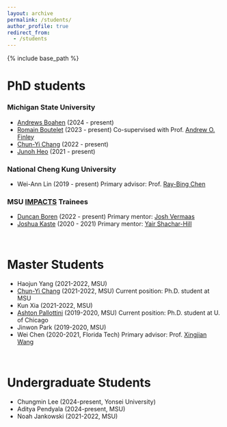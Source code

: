 ```yaml
---
layout: archive
permalink: /students/
author_profile: true
redirect_from:
  - /students
---
```


{% include base_path %}

PhD students
======

### Michigan State University
* [Andrews Boahen](https://directory.natsci.msu.edu/Directory/Profiles/Person/102513) (2024 -  present)
* [Romain Boutelet](https://directory.natsci.msu.edu/Directory/Profiles/Person/102496?org=2&group=188) (2023 -  present) Co-supervised with Prof. [Andrew O. Finley](https://www.finley-lab.com/)
* [Chun-Yi Chang](https://directory.natsci.msu.edu/Directory/Profiles/Person/102448?org=2&group=188) (2022 -  present)
* [Junoh Heo](https://directory.natsci.msu.edu/Directory/Profiles/Person/102488?org=2&group=188) (2021 -  present)

### National Cheng Kung University

* Wei-Ann Lin (2019 -  present) 
    Primary advisor: Prof. [Ray-Bing Chen](https://sites.google.com/view/ray-bingchenswebsite/home)

### MSU [IMPACTS](https://impacts.natsci.msu.edu/) Trainees

* [Duncan Boren](https://directory.natsci.msu.edu/Directory/Profiles/Person/100315) (2022 -  present) 
    Primary mentor: [Josh Vermaas](https://directory.natsci.msu.edu/Directory/Profiles/Person/100419)
* [Joshua Kaste](https://directory.natsci.msu.edu/Directory/Profiles/Person/100288) (2020 -  2021) 
    Primary mentor: [Yair Shachar-Hill](https://shachar-hilllab.natsci.msu.edu/)

<br>
  
Master Students
======

* Haojun Yang  (2021-2022, MSU)
* [Chun-Yi Chang](https://directory.natsci.msu.edu/Directory/Profiles/Person/102448?org=2&group=188) (2021-2022, MSU)
    Current position: Ph.D. student at MSU
* Kun Xia (2021-2022, MSU)
* [Ashton Pallottini](https://www.ashtonpallottini.com/) (2019-2020, MSU)
    Current position: Ph.D. student at U. of Chicago
* Jinwon Park (2019-2020, MSU)
* Wei Chen (2020-2021, Florida Tech)
    Primary advisor: Prof. [Xingjian Wang](https://www.depe.tsinghua.edu.cn/depeen/info/1297/1261.htm)


<br>

Undergraduate Students
======

* Chungmin Lee (2024-present, Yonsei University)
* Aditya Pendyala (2024-present, MSU)
* Noah Jankowski (2021-2022, MSU)
